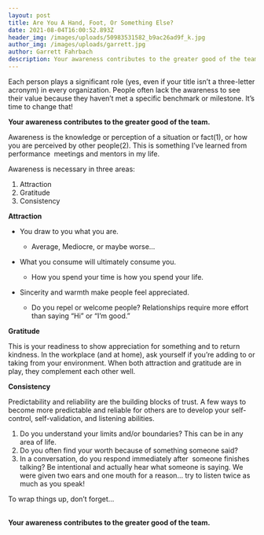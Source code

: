 ```yaml
---
layout: post
title: Are You A Hand, Foot, Or Something Else?
date: 2021-08-04T16:00:52.893Z
header_img: /images/uploads/50983531582_b9ac26ad9f_k.jpg
author_img: /images/uploads/garrett.jpg
author: Garrett Fahrbach
description: Your awareness contributes to the greater good of the team.
---
```

Each person plays a significant role (yes, even if your title isn’t a three-letter acronym) in every organization. People often lack the awareness to see their value because they haven’t met a specific benchmark or milestone. It’s time to change that! 

**Your awareness contributes to the greater good of the team.** 

Awareness is the knowledge or perception of a situation or fact(1), or how you are perceived by other people(2). This is something I’ve learned from performance  meetings and mentors in my life. 

Awareness is necessary in three areas: 

1. Attraction
2. Gratitude
3. Consistency

**Attraction**

* You draw to you what you are.

  * Average, Mediocre, or maybe worse...
* What you consume will ultimately consume you.

  * How you spend your time is how you spend your life. 
* Sincerity and warmth make people feel appreciated.

  * Do you repel or welcome people? Relationships require more effort than saying “Hi” or “I’m good.”

**Gratitude**

This is your readiness to show appreciation for something and to return kindness. In the workplace (and at home), ask yourself if you’re adding to or taking from your environment. When both attraction and gratitude are in play, they complement each other well.

**Consistency**

Predictability and reliability are the building blocks of trust. A few ways to become more predictable and reliable for others are to develop your self-control, self-validation, and listening abilities. 

1. Do you understand your limits and/or boundaries? This can be in any area of life.
2. Do you often find your worth because of something someone said?
3. In a conversation, do you respond immediately after  someone finishes talking? Be intentional and actually hear what someone is saying. We were given two ears and one mouth for a reason… try to listen twice as much as you speak!

To wrap things up, don’t forget…

**\
Your awareness contributes to the greater good of the team.**